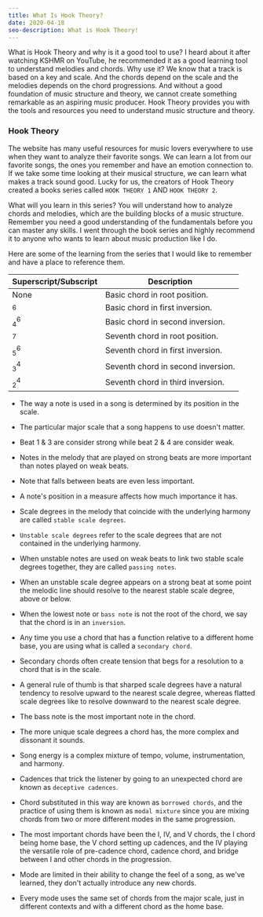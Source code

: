 ```yaml
---
title: What Is Hook Theory?
date: 2020-04-18
seo-description: What is Hook Theory!
---
```


What is Hook Theory and why is it a good tool to use? I heard about it after watching KSHMR on YouTube, he recommended it as a good learning tool to understand melodies and chords. Why use it? We know that a track is based on a key and scale. And the chords depend on the scale and the melodies depends on the chord progressions. And without a good foundation of music structure and theory, we cannot create something remarkable as an aspiring music producer. Hook Theory provides you with the tools and resources you need to understand music structure and theory.

### Hook Theory

The website has many useful resources for music lovers everywhere to use when they want to analyze their favorite songs. We can learn a lot from our favorite songs, the ones you remember and have an emotion connection to. If we take some time looking at their musical structure, we can learn what makes a track sound good. Lucky for us, the creators of Hook Theory created a books series called `HOOK THEORY 1` AND `HOOK THEORY 2`.

What will you learn in this series? You will understand how to analyze chords and melodies, which are the building blocks of a music structure. Remember you need a good understanding of the fundamentals before you can master any skills. I went through the book series and highly recommend it to anyone who wants to learn about music production like I do.

Here are some of the learning from the series that I would like to remember and have a place to reference them.

| Superscript/Subscript | Description                        |
| --------------------- | ---------------------------------- |
| None                  | Basic chord in root position.      |
| $^{6}$                | Basic chord in first inversion.    |
| $^{6}_{4}$            | Basic chord in second inversion.   |
| $^{7}$                | Seventh chord in root position.    |
| $^{6}_{5}$            | Seventh chord in first inversion.  |
| $^{4}_{3}$            | Seventh chord in second inversion. |
| $^{4}_{2}$            | Seventh chord in third inversion.  |

* The way a note is used in a song is determined by its position in the scale.

* The particular major scale that a song happens to use doesn't matter.

* Beat 1 & 3 are consider strong while beat 2 & 4 are consider weak.

* Notes in the melody that are played on strong beats are more important than notes played on weak beats.

* Note that falls between beats are even less important.

* A note's position in a measure affects how much importance it has.

* Scale degrees in the melody that coincide with the underlying harmony are called `stable scale degrees`.

* `Unstable scale degrees` refer to the scale degrees that are not contained  in the underlying harmony.

* When unstable notes are used on weak beats to link two stable scale degrees together, they are called `passing notes`.

* When an unstable scale degree appears on a strong beat at some point the melodic line should resolve to the nearest stable scale degree, above or below.

* When the lowest note or `bass note` is not the root of the chord, we say that the chord is in an `inversion`.

* Any time you use a chord that has a function relative to a different home base, you are using what is called a `secondary chord`.

* Secondary chords often create tension that begs for a resolution to a chord that is in the scale.

* A general rule of thumb is that sharped scale degrees have a natural tendency to resolve upward to the nearest scale degree, whereas flatted scale degrees like to resolve downward to the nearest scale degree.

* The bass note is the most important note in the chord.

* The more unique scale degrees a chord has, the more complex and dissonant it sounds.

* Song energy is a complex mixture of tempo, volume, instrumentation, and harmony.

* Cadences that trick the listener by going to an unexpected chord are known as `deceptive cadences`.

* Chord substituted in this way are known as `borrowed chords`, and the practice of using them is known as `modal mixture` since you are mixing chords from two or more different modes in the same progression.

* The most important chords have been the $\textrm {I}$, $\textrm {IV}$, and $\textrm {V}$ chords, the $\textrm {I}$ chord being home base, the $\textrm {V}$ chord setting up cadences, and the $\textrm {IV}$ playing the versatile role of pre-cadence chord, cadence chord, and bridge between $\textrm {I}$ and other chords in the progression.

* Mode are limited in their ability to change the feel of a song, as we've learned, they don't actually introduce any new chords.

* Every mode uses the same set of chords from the major scale, just in different contexts and with a different chord as the home base.